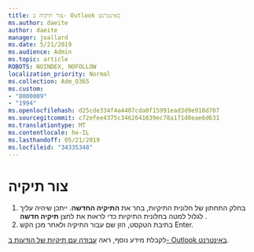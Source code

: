 ```yaml
---
title: צור תיקיה ב- Outlook באינטרנט
ms.author: daeite
author: daeite
manager: joallard
ms.date: 5/21/2019
ms.audience: Admin
ms.topic: article
ROBOTS: NOINDEX, NOFOLLOW
localization_priority: Normal
ms.collection: Adm_O365
ms.custom:
- "8000009"
- "1994"
ms.openlocfilehash: d25cde334f4a4407cda0f15991ead3d9e918d707
ms.sourcegitcommit: c72efee4375c3462641639ec78a171d8eae6d631
ms.translationtype: MT
ms.contentlocale: he-IL
ms.lasthandoff: 05/21/2019
ms.locfileid: "34335348"
---
```

# <a name="create-a-folder"></a>צור תיקיה

1. בחלק התחתון של חלונית התיקיות, בחר את **התיקיה החדשה**. ייתכן שיהיה עליך לגלול למטה בחלונית התיקיות כדי לראות את לחצן **תיקיה חדשה** .
1. בתיבת הטקסט, הזן שם עבור התיקיה ולאחר מכן הקש Enter.

לקבלת מידע נוסף, ראה [עבודה עם תיקיות של הודעות ב- Outlook באינטרנט](https://support.office.com/article/ae0f10d6-54e7-4f29-acd3-78cdc3fdcb9f).